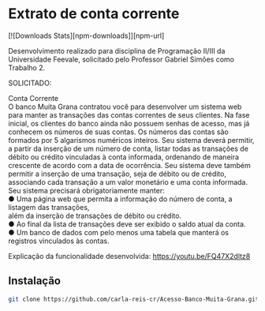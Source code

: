 # Extrato de conta corrente
[![Downloads Stats][npm-downloads]][npm-url]

Desenvolvimento realizado para disciplina de Programação II/III da Universidade Feevale, solicitado pelo Professor Gabriel Simões como Trabalho 2.

SOLICITADO:

Conta Corrente<br>
O banco Muita Grana contratou você para desenvolver um sistema web para manter as transações das contas correntes de seus clientes. Na fase inicial, os clientes do banco ainda não possuem senhas de acesso, mas já conhecem os números de suas contas. Os números das contas são formados por 5 algarismos numéricos inteiros. Seu sistema deverá permitir, a partir da inserção de um número de conta, listar todas as transações de débito ou crédito vinculadas à conta informada, ordenando de maneira crescente de acordo com a data de ocorrência. Seu sistema deve também permitir a inserção de uma transação, seja de débito ou de crédito, associando cada transação a um valor monetário e uma conta informada.
<br>Seu sistema precisará obrigatoriamente manter:
<br>● Uma página web que permita a informação do número de conta, a listagem das transações,
<br>além da inserção de transações de débito ou crédito.
<br>● Ao final da lista de transações deve ser exibido o saldo atual da conta.
<br>● Um banco de dados com pelo menos uma tabela que manterá os registros vinculados às
contas.


Explicação da funcionalidade desenvolvida: https://youtu.be/FQ47X2dltz8


## Instalação
```sh
git clone https://github.com/carla-reis-cr/Acesso-Banco-Muita-Grana.git
```
